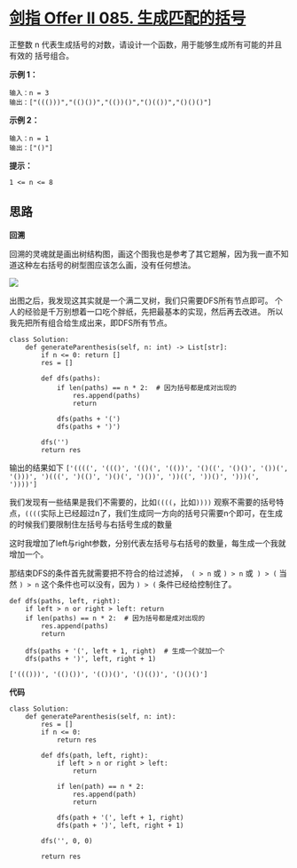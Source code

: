 # [剑指 Offer II 085. 生成匹配的括号](https://leetcode-cn.com/problems/IDBivT/)

正整数 n 代表生成括号的对数，请设计一个函数，用于能够生成所有可能的并且 有效的 括号组合。

 

**示例 1：**

```
输入：n = 3
输出：["((()))","(()())","(())()","()(())","()()()"]
```

**示例 2：**

```
输入：n = 1
输出：["()"]
```

**提示：**

```
1 <= n <= 8
```



## 思路

**回溯**

回溯的灵魂就是画出树结构图，画这个图我也是参考了其它题解，因为我一直不知道这种左右括号的树型图应该怎么画，没有任何想法。

![](https://pic.leetcode-cn.com/1612765058-NToQkc-image.png)

出图之后，我发现这其实就是一个满二叉树，我们只需要DFS所有节点即可。
个人的经验是千万别想着一口吃个胖纸，先把最基本的实现，然后再去改进。
所以我先把所有组合给生成出来，即DFS所有节点。

```
class Solution:
    def generateParenthesis(self, n: int) -> List[str]:
        if n <= 0: return []
        res = []

        def dfs(paths):
            if len(paths) == n * 2:  # 因为括号都是成对出现的
                res.append(paths)
                return

            dfs(paths + '(')
            dfs(paths + ')')

        dfs('')
        return res
```

输出的结果如下
`['((((', '((()', '(()(', '(())', '()((', '()()', '())(', '()))', ')(((', ')(()', ')()(', ')())', '))((', '))()', ')))(', '))))']`

我们发现有一些结果是我们不需要的，比如`((((`，比如`))))`
观察不需要的括号特点，`((((`实际上已经超过n了，我们生成同一方向的括号只需要n个即可，在生成的时候我们要限制住左括号与右括号生成的数量

这时我增加了left与right参数，分别代表左括号与右括号的数量，每生成一个我就增加一个。

那结束DFS的条件首先就需要把不符合的给过滤掉，` ( > n` 或 `) > n` 或` ) > (`
当然 `) > n` 这个条件也可以没有，因为 `) > (` 条件已经给控制住了。

```
def dfs(paths, left, right):
    if left > n or right > left: return
    if len(paths) == n * 2:  # 因为括号都是成对出现的
        res.append(paths)
        return

    dfs(paths + '(', left + 1, right)  # 生成一个就加一个
    dfs(paths + ')', left, right + 1)
```

`['((()))', '(()())', '(())()', '()(())', '()()()']`



**代码**

```
class Solution:
    def generateParenthesis(self, n: int):
        res = []
        if n <= 0:
            return res

        def dfs(path, left, right):
            if left > n or right > left:
                return

            if len(path) == n * 2:
                res.append(path)
                return

            dfs(path + '(', left + 1, right)
            dfs(path + ')', left, right + 1)

        dfs('', 0, 0)

        return res

```

